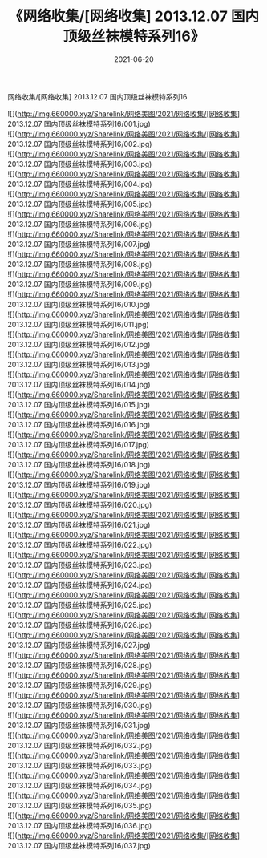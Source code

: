 ﻿---
layout: post
title:  《网络收集/[网络收集] 2013.12.07 国内顶级丝袜模特系列16》
date:   2021-06-20
img: http://img.660000.xyz/Sharelink/网络美图/2021/网络收集/[网络收集] 2013.12.07 国内顶级丝袜模特系列16/000.jpg
categories: [美女, 清纯, 唯美]
---

网络收集/[网络收集] 2013.12.07 国内顶级丝袜模特系列16

 ![](http://img.660000.xyz/Sharelink/网络美图/2021/网络收集/[网络收集] 2013.12.07 国内顶级丝袜模特系列16/001.jpg) <br>![](http://img.660000.xyz/Sharelink/网络美图/2021/网络收集/[网络收集] 2013.12.07 国内顶级丝袜模特系列16/002.jpg) <br>![](http://img.660000.xyz/Sharelink/网络美图/2021/网络收集/[网络收集] 2013.12.07 国内顶级丝袜模特系列16/003.jpg) <br>![](http://img.660000.xyz/Sharelink/网络美图/2021/网络收集/[网络收集] 2013.12.07 国内顶级丝袜模特系列16/004.jpg) <br>![](http://img.660000.xyz/Sharelink/网络美图/2021/网络收集/[网络收集] 2013.12.07 国内顶级丝袜模特系列16/005.jpg) <br>![](http://img.660000.xyz/Sharelink/网络美图/2021/网络收集/[网络收集] 2013.12.07 国内顶级丝袜模特系列16/006.jpg) <br>![](http://img.660000.xyz/Sharelink/网络美图/2021/网络收集/[网络收集] 2013.12.07 国内顶级丝袜模特系列16/007.jpg) <br>![](http://img.660000.xyz/Sharelink/网络美图/2021/网络收集/[网络收集] 2013.12.07 国内顶级丝袜模特系列16/008.jpg) <br>![](http://img.660000.xyz/Sharelink/网络美图/2021/网络收集/[网络收集] 2013.12.07 国内顶级丝袜模特系列16/009.jpg) <br>![](http://img.660000.xyz/Sharelink/网络美图/2021/网络收集/[网络收集] 2013.12.07 国内顶级丝袜模特系列16/010.jpg) <br>![](http://img.660000.xyz/Sharelink/网络美图/2021/网络收集/[网络收集] 2013.12.07 国内顶级丝袜模特系列16/011.jpg) <br>![](http://img.660000.xyz/Sharelink/网络美图/2021/网络收集/[网络收集] 2013.12.07 国内顶级丝袜模特系列16/012.jpg) <br>![](http://img.660000.xyz/Sharelink/网络美图/2021/网络收集/[网络收集] 2013.12.07 国内顶级丝袜模特系列16/013.jpg) <br>![](http://img.660000.xyz/Sharelink/网络美图/2021/网络收集/[网络收集] 2013.12.07 国内顶级丝袜模特系列16/014.jpg) <br>![](http://img.660000.xyz/Sharelink/网络美图/2021/网络收集/[网络收集] 2013.12.07 国内顶级丝袜模特系列16/015.jpg) <br>![](http://img.660000.xyz/Sharelink/网络美图/2021/网络收集/[网络收集] 2013.12.07 国内顶级丝袜模特系列16/016.jpg) <br>![](http://img.660000.xyz/Sharelink/网络美图/2021/网络收集/[网络收集] 2013.12.07 国内顶级丝袜模特系列16/017.jpg) <br>![](http://img.660000.xyz/Sharelink/网络美图/2021/网络收集/[网络收集] 2013.12.07 国内顶级丝袜模特系列16/018.jpg) <br>![](http://img.660000.xyz/Sharelink/网络美图/2021/网络收集/[网络收集] 2013.12.07 国内顶级丝袜模特系列16/019.jpg) <br>![](http://img.660000.xyz/Sharelink/网络美图/2021/网络收集/[网络收集] 2013.12.07 国内顶级丝袜模特系列16/020.jpg) <br>![](http://img.660000.xyz/Sharelink/网络美图/2021/网络收集/[网络收集] 2013.12.07 国内顶级丝袜模特系列16/021.jpg) <br>![](http://img.660000.xyz/Sharelink/网络美图/2021/网络收集/[网络收集] 2013.12.07 国内顶级丝袜模特系列16/022.jpg) <br>![](http://img.660000.xyz/Sharelink/网络美图/2021/网络收集/[网络收集] 2013.12.07 国内顶级丝袜模特系列16/023.jpg) <br>![](http://img.660000.xyz/Sharelink/网络美图/2021/网络收集/[网络收集] 2013.12.07 国内顶级丝袜模特系列16/024.jpg) <br>![](http://img.660000.xyz/Sharelink/网络美图/2021/网络收集/[网络收集] 2013.12.07 国内顶级丝袜模特系列16/025.jpg) <br>![](http://img.660000.xyz/Sharelink/网络美图/2021/网络收集/[网络收集] 2013.12.07 国内顶级丝袜模特系列16/026.jpg) <br>![](http://img.660000.xyz/Sharelink/网络美图/2021/网络收集/[网络收集] 2013.12.07 国内顶级丝袜模特系列16/027.jpg) <br>![](http://img.660000.xyz/Sharelink/网络美图/2021/网络收集/[网络收集] 2013.12.07 国内顶级丝袜模特系列16/028.jpg) <br>![](http://img.660000.xyz/Sharelink/网络美图/2021/网络收集/[网络收集] 2013.12.07 国内顶级丝袜模特系列16/029.jpg) <br>![](http://img.660000.xyz/Sharelink/网络美图/2021/网络收集/[网络收集] 2013.12.07 国内顶级丝袜模特系列16/030.jpg) <br>![](http://img.660000.xyz/Sharelink/网络美图/2021/网络收集/[网络收集] 2013.12.07 国内顶级丝袜模特系列16/031.jpg) <br>![](http://img.660000.xyz/Sharelink/网络美图/2021/网络收集/[网络收集] 2013.12.07 国内顶级丝袜模特系列16/032.jpg) <br>![](http://img.660000.xyz/Sharelink/网络美图/2021/网络收集/[网络收集] 2013.12.07 国内顶级丝袜模特系列16/033.jpg) <br>![](http://img.660000.xyz/Sharelink/网络美图/2021/网络收集/[网络收集] 2013.12.07 国内顶级丝袜模特系列16/034.jpg) <br>![](http://img.660000.xyz/Sharelink/网络美图/2021/网络收集/[网络收集] 2013.12.07 国内顶级丝袜模特系列16/035.jpg) <br>![](http://img.660000.xyz/Sharelink/网络美图/2021/网络收集/[网络收集] 2013.12.07 国内顶级丝袜模特系列16/036.jpg) <br>![](http://img.660000.xyz/Sharelink/网络美图/2021/网络收集/[网络收集] 2013.12.07 国内顶级丝袜模特系列16/037.jpg) <br>